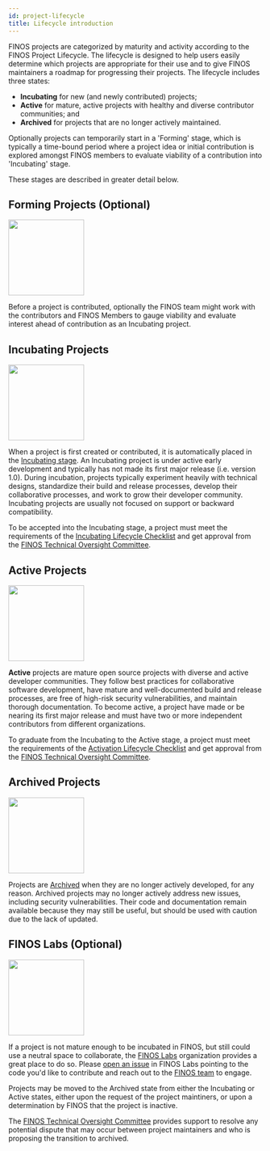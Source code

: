 ```yaml
---
id: project-lifecycle
title: Lifecycle introduction
---
```


FINOS projects are categorized by maturity and activity according to the FINOS Project Lifecycle. The lifecycle is designed to help users easily determine which projects are appropriate for their use and to give FINOS maintainers a roadmap for progressing their projects. The lifecycle includes three states:

* **Incubating** for new (and newly contributed) projects;
* **Active** for mature, active projects with healthy and diverse contributor communities; and
* **Archived** for projects that are no longer actively maintained.

Optionally projects can temporarily start in a 'Forming' stage, which is typically a time-bound period where a project idea or initial contribution is explored amongst FINOS members to evaluate viability of a contribution into 'Incubating' stage.

These stages are described in greater detail below.

## Forming Projects (Optional)

<img src="https://raw.githubusercontent.com/finos/contrib-toolbox/master/images/badge-forming.png" width="150" />

Before a project is contributed, optionally the FINOS team might work with the contributors and FINOS Members to gauge viability and evaluate interest ahead of contribution as an Incubating project. 

## Incubating Projects

<img src="https://raw.githubusercontent.com/finos/contrib-toolbox/master/images/badge-incubating.png" width="150" />

When a project is first created or contributed, it is automatically placed in the [Incubating stage](/docs/governance/Software-Projects/stages/incubating).
An Incubating project is under active early development and typically has not made its first major release (i.e. version 1.0). During incubation, projects typically experiment heavily with technical designs, standardize their build and release processes, develop their collaborative processes, and work to grow their developer community. Incubating projects are usually not focused on support or backward compatibility.

To be accepted into the Incubating stage, a project must meet the requirements of the [Incubating Lifecycle Checklist](/docs/governance/Software-Projects/stages/incubating) and get approval from the [FINOS Technical Oversight Committee](https://github.com/finos/technical-oversight-committee/).

## Active Projects

<img src="https://raw.githubusercontent.com/finos/contrib-toolbox/master/images/badge-active.png" width="150"/>

**Active** projects are mature open source projects with diverse and active developer communities. They follow best practices for collaborative software development, have mature and well-documented build and release processes, are free of high-risk security vulnerabilities, and maintain thorough documentation. To become active, a project have made or be nearing its first major release and must have two or more independent contributors from different organizations.

To graduate from the Incubating to the Active stage, a project must meet the requirements of the [Activation Lifecycle Checklist](/docs/governance/Software-Projects/stages/active) and get approval from the [FINOS Technical Oversight Committee](https://github.com/finos/technical-oversight-committee/).

## Archived Projects

<img src="https://raw.githubusercontent.com/finos/contrib-toolbox/master/images/badge-archived.png" width="150"/>

Projects are [Archived](/docs/governance/Software-Projects/stages/archived) when they are no longer actively developed, for any reason. Archived projects may no longer actively address new issues, including security vulnerabilities. Their code and documentation remain available because they may still be useful, but should be used with caution due to the lack of updated.


## FINOS Labs (Optional)

<img src="https://user-images.githubusercontent.com/327285/230928932-7c75f8ed-e57b-41db-9fb7-a292a13a1e58.svg" width="150" />

If a project is not mature enough to be incubated in FINOS, but still could use a neutral space to collaborate, the [FINOS Labs](https://github.com/finos-labs) organization provides a great place to do so. Please [open an issue](http://github.com/finos-labs/issues) in FINOS Labs pointing to the code you'd like to contribute and reach out to the [FINOS team](mailto:infra@finos.org) to engage. 

Projects may be moved to the Archived state from either the Incubating or Active states, either upon the request of the project maintiners, or upon a determination by FINOS that the project is inactive.

The [FINOS Technical Oversight Committee](https://github.com/finos/technical-oversight-committee/) provides support to resolve any potential dispute that may occur between project maintainers and who is proposing the transition to archived.
